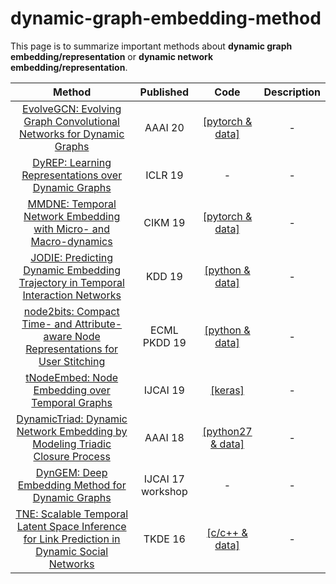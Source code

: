 # dynamic-graph-embedding-method
This page is to summarize important methods about **dynamic graph embedding/representation** or **dynamic network embedding/representation**.

| Method                                                                                                                                     | Published         | Code                                                                                   | Description |
|:------------------------------------------------------------------------------------------------------------------------------------------:|:-----------------:|:--------------------------------------------------------------------------------------:|:-----------:|
| [EvolveGCN: Evolving Graph Convolutional Networks for Dynamic Graphs](https://arxiv.org/abs/1902.10191)                              | AAAI 20           | [[pytorch & data]](https://github.com/IBM/EvolveGCN)                            | \-          |
| [DyREP: Learning Representations over Dynamic Graphs](https://openreview.net/forum?id=HyePrhR5KX)                                     | ICLR 19           | \-                            | \-          |
| [MMDNE: Temporal Network Embedding with Micro- and Macro-dynamics](https://arxiv.org/pdf/1909.04246.pdf) | CIKM 19           | [[pytorch & data]](https://github.com/rootlu/MMDNE) | \-          |
| [JODIE: Predicting Dynamic Embedding Trajectory in Temporal Interaction Networks](https://www-cs.stanford.edu/~srijan/pubs/jodie-kdd2019.pdf) | KDD 19           | [[python & data]](https://github.com/srijankr/jodie/) | \-|
| [node2bits: Compact Time- and Attribute-aware Node Representations for User Stitching](http://web.eecs.umich.edu/~dkoutra/papers/19-PKDD-Node2bits.pdf) | ECML PKDD 19           | [[python & data]](https://github.com/GemsLab/node2bits) | \-          |
| [tNodeEmbed: Node Embedding over Temporal Graphs](https://www.ijcai.org/proceedings/2019/0640.pdf)                                  | IJCAI 19          | [[keras]](https://github.com/urielsinger/tNodeEmbed)                            | \-          |
| [DynamicTriad: Dynamic Network Embedding by Modeling Triadic Closure Process](http://yangy.org/works/dynamictriad/dynamic_triad.pdf)              | AAAI 18           | [[python27 & data]](https://github.com/luckiezhou/DynamicTriad)                 | \-          |
| [DynGEM: Deep Embedding Method for Dynamic Graphs](https://arxiv.org/abs/1805.11273)                                                 | IJCAI 17 workshop | \-         | \-          |
| [TNE: Scalable Temporal Latent Space Inference for Link Prediction in Dynamic Social Networks](https://arxiv.org/pdf/1411.3675.pdf) | TKDE 16           | [[c/c++ & data]](https://github.com/linhongseba/Temporal-Network-Embedding) | \-          |
